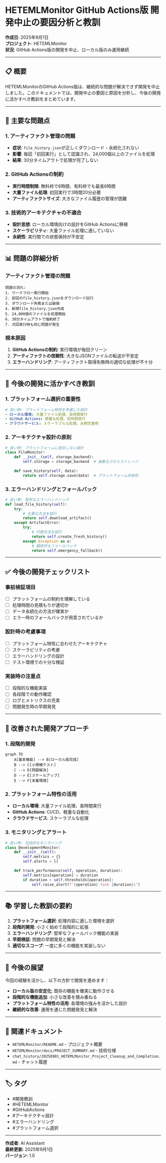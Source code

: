 # HETEMLMonitor GitHub Actions版 開発中止の要因分析と教訓

**作成日**: 2025年9月1日  
**プロジェクト**: HETEMLMonitor  
**状況**: GitHub Actions版の開発を中止、ローカル版のみ運用継続

---

## 📋 概要

HETEMLMonitorのGitHub Actions版は、継続的な問題が解決できず開発を中止しました。このドキュメントでは、開発中止の要因と原因を分析し、今後の開発に活かすべき教訓をまとめています。

---

## 🚨 主要な問題点

### 1. **アーティファクト管理の問題**
- **症状**: `file_history.json`が正しくダウンロード・永続化されない
- **影響**: 毎回「初回実行」として認識され、24,000個以上のファイルを処理
- **結果**: 30分タイムアウトで処理が完了しない

### 2. **GitHub Actionsの制約**
- **実行時間制限**: 無料枠で6時間、有料枠でも最長6時間
- **大量ファイル処理**: 初回実行で3時間20分必要
- **アーティファクトサイズ**: 大きなファイル履歴の管理が困難

### 3. **技術的アーキテクチャの不適合**
- **設計思想**: ローカル環境向けの設計をGitHub Actionsに移植
- **スケーラビリティ**: 大量ファイル処理に適していない
- **永続性**: 実行間での状態保持が不安定

---

## 📊 問題の詳細分析

### **アーティファクト管理の問題**
```
問題の流れ:
1. ワークフロー実行開始
2. 前回のfile_history.jsonをダウンロード試行
3. ダウンロード失敗または破損
4. 新規file_history.json作成
5. 24,000個のファイルを処理開始
6. 30分タイムアウトで強制終了
7. 次回実行時も同じ問題が発生
```

### **根本原因**
1. **GitHub Actionsの制約**: 実行環境が毎回クリーン
2. **アーティファクトの信頼性**: 大きなJSONファイルの転送が不安定
3. **エラーハンドリング**: アーティファクト取得失敗時の適切な処理が不十分

---

## 🎯 今後の開発に活かすべき教訓

### **1. プラットフォーム選択の重要性**
```yaml
# 良い例: プラットフォーム特性を考慮した設計
- ローカル環境: 大量ファイル処理、長時間実行
- GitHub Actions: 軽量な処理、短時間実行
- クラウドサービス: スケーラブルな処理、永続性重視
```

### **2. アーキテクチャ設計の原則**
```python
# 良い例: プラットフォームに依存しない設計
class FileMonitor:
    def __init__(self, storage_backend):
        self.storage = storage_backend  # 抽象化されたストレージ
    
    def save_history(self, data):
        return self.storage.save(data)  # プラットフォーム非依存
```

### **3. エラーハンドリングとフォールバック**
```python
# 良い例: 堅牢なエラーハンドリング
def load_file_history(self):
    try:
        # 主要な方法を試行
        return self.download_artifact()
    except ArtifactError:
        try:
            # 代替方法を試行
            return self.create_fresh_history()
        except Exception as e:
            # 最終的なフォールバック
            return self.emergency_fallback()
```

---

## ✅ 今後の開発チェックリスト

### **事前検証項目**
- [ ] プラットフォームの制約を理解している
- [ ] 処理時間の見積もりが適切か
- [ ] データ永続化の方法が確実か
- [ ] エラー時のフォールバックが用意されているか

### **設計時の考慮事項**
- [ ] プラットフォーム特性に合わせたアーキテクチャ
- [ ] スケーラビリティの考慮
- [ ] エラーハンドリングの設計
- [ ] テスト環境での十分な検証

### **実装時の注意点**
- [ ] 段階的な機能実装
- [ ] 各段階での動作確認
- [ ] ログとメトリクスの充実
- [ ] 問題発生時の早期発見

---

## 🚀 改善された開発アプローチ

### **1. 段階的開発**
```mermaid
graph TD
    A[基本機能] --> B[ローカル版完成]
    B --> C[小規模テスト]
    C --> D[問題解決]
    D --> E[スケールアップ]
    E --> F[本番環境]
```

### **2. プラットフォーム特性の活用**
- **ローカル環境**: 大量ファイル処理、長時間実行
- **GitHub Actions**: CI/CD、軽量な自動化
- **クラウドサービス**: スケーラブルな処理

### **3. モニタリングとアラート**
```python
# 良い例: 包括的なモニタリング
class DevelopmentMonitor:
    def __init__(self):
        self.metrics = {}
        self.alerts = []
    
    def track_performance(self, operation, duration):
        self.metrics[operation] = duration
        if duration > self.thresholds[operation]:
            self.raise_alert(f"{operation} took {duration}s")
```

---

## 📚 学習した教訓の要約

1. **プラットフォーム選択**: 処理内容に適した環境を選択
2. **段階的開発**: 小さく始めて段階的に拡張
3. **エラーハンドリング**: 堅牢なフォールバック機能の実装
4. **早期検証**: 問題の早期発見と解決
5. **適切なスコープ**: 一度に多くの機能を実装しない

---

## 🔮 今後の展望

今回の経験を活かし、以下の方針で開発を進めます：

- **ローカル版の安定化**: 既存の機能を確実に動作させる
- **段階的な機能追加**: 小さな改善を積み重ねる
- **プラットフォーム特性の活用**: 各環境の強みを活かした設計
- **継続的な改善**: 運用を通じた問題発見と解決

---

## 📁 関連ドキュメント

- `HETEMLMonitor/README.md` - プロジェクト概要
- `HETEMLMonitor/docs/PROJECT_SUMMARY.md` - 技術仕様
- `chat_history/20250901_HETEMLMonitor_Project_Cleanup_and_Completion.md` - チャット履歴

---

## 🏷️ タグ

- #開発教訓
- #HETEMLMonitor
- #GitHubActions
- #アーキテクチャ設計
- #エラーハンドリング
- #プラットフォーム選択

---

**作成者**: AI Assistant  
**最終更新**: 2025年9月1日  
**バージョン**: 1.0
